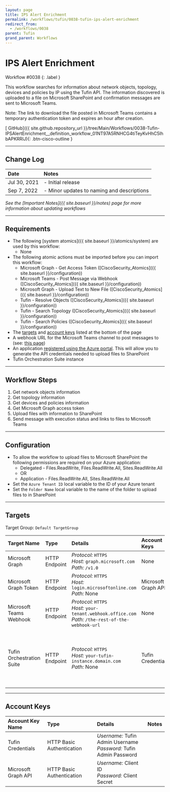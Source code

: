 ```yaml
---
layout: page
title: IPS Alert Enrichment
permalink: /workflows/tufin/0038-tufin-ips-alert-enrichment
redirect_from:
  - /workflows/0038
parent: Tufin
grand_parent: Workflows
---
```


# IPS Alert Enrichment
<div markdown="1">
Workflow #0038
{: .label }
</div>

This workflow searches for information about network objects, topology, devices and policies by IP using the Tufin API. The information discovered is uploaded to a file on Microsoft SharePoint and confirmation messages are sent to Microsoft Teams.

Note: The link to download the file posted in Microsoft Teams contains a temporary authentication token and expires an hour after creation.

[<i class="fab fa-github"></i> GitHub]({{ site.github.repository_url }}/tree/Main/Workflows/0038-Tufin-IPSAlertEnrichment__definition_workflow_01NT97A5RNHCG4tiTeyKvHhC5lhbAPKRRlJ){: .btn-cisco-outline }

---

## Change Log

| Date | Notes |
|:-----|:------|
| Jul 30, 2021 | - Initial release |
| Sep 7, 2022 | - Minor updates to naming and descriptions |

_See the [Important Notes]({{ site.baseurl }}/notes) page for more information about updating workflows_

---

## Requirements
* The following [system atomics]({{ site.baseurl }}/atomics/system) are used by this workflow:
	* None
* The following atomic actions must be imported before you can import this workflow:
	* Microsoft Graph - Get Access Token ([CiscoSecurity_Atomics]({{ site.baseurl }}/configuration))
	* Microsoft Teams - Post Message via Webhook ([CiscoSecurity_Atomics]({{ site.baseurl }}/configuration))
	* Microsoft Graph - Upload Text to New File ([CiscoSecurity_Atomics]({{ site.baseurl }}/configuration))
	* Tufin - Resolve Objects ([CiscoSecurity_Atomics]({{ site.baseurl }}/configuration))
	* Tufin - Search Topology ([CiscoSecurity_Atomics]({{ site.baseurl }}/configuration))
	* Tufin - Search Policies ([CiscoSecurity_Atomics]({{ site.baseurl }}/configuration))
* The [targets](#targets) and [account keys](#account-keys) listed at the bottom of the page
* A webhook URL for the Microsoft Teams channel to post messages to (see: [this page](https://docs.microsoft.com/en-us/microsoftteams/platform/webhooks-and-connectors/how-to/add-incoming-webhook))
* An application [registered using the Azure portal](https://docs.microsoft.com/en-us/graph/auth-register-app-v2). This will allow you to generate the API credentials needed to upload files to SharePoint
* Tufin Orchestration Suite instance

---

## Workflow Steps
1. Get network objects information
1. Get topology information
1. Get devices and policies information
1. Get Microsoft Graph access token
1. Upload files with information to SharePoint
1. Send message with execution status and links to files to Microsoft Teams

---

## Configuration
* To allow the workflow to upload files to Microsoft SharePoint the following permissions are required on your Azure application:
	* Delegated - Files.ReadWrite, Files.ReadWrite.All, Sites.ReadWrite.All
	* OR
	* Application - Files.ReadWrite.All, Sites.ReadWrite.All
* Set the `Azure Tenant ID` local variable to the ID of your Azure tenant
* Set the `Folder Name` local variable to the name of the folder to upload files to in SharePoint

---

## Targets
Target Group: `Default TargetGroup`

| Target Name | Type | Details | Account Keys | Notes |
|:------------|:-----|:--------|:-------------|:------|
| Microsoft Graph | HTTP Endpoint | _Protocol:_ `HTTPS`<br />_Host:_ `graph.microsoft.com`<br />_Path:_ `/v1.0` | None | |
| Microsoft Graph Token | HTTP Endpoint | _Protocol:_ `HTTPS`<br />_Host:_ `login.microsoftonline.com`<br />_Path:_ None | Microsoft Graph API | 
| Microsoft Teams Webhook | HTTP Endpoint | _Protocol:_ `HTTPS`<br />_Host:_ `your-tenant.webhook.office.com`<br />_Path:_ `/the-rest-of-the-webhook-url` | None | |
| Tufin Orchestration Suite | HTTP Endpoint | _Protocol:_ `HTTPS`<br />_Host:_ `your-tufin-instance.domain.com`<br />_Path:_ None<br />| Tufin Credentials | If using a self-signed certificate, disable certificate validation on the target |

---

## Account Keys

| Account Key Name | Type | Details | Notes |
|:-----------------|:-----|:--------|:------|
| Tufin Credentials | HTTP Basic Authentication | _Username:_ Tufin Admin Username<br />_Password:_ Tufin Admin Password | |
| Microsoft Graph API | HTTP Basic Authentication | _Username:_ Client ID<br />_Password:_ Client Secret | |
